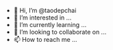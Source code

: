 - 👋 Hi, I’m @taodepchai
- 👀 I’m interested in ...
- 🌱 I’m currently learning ...
- 💞️ I’m looking to collaborate on ...
- 📫 How to reach me ...

<!---
taodepchai/taodepchai is a ✨ special ✨ repository because its `README.md` (this file) appears on your GitHub profile.
You can click the Preview link to take a look at your changes.
--->
